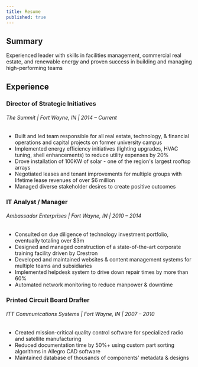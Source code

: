 ```yaml
---
title: Resume
published: true
---
```


## Summary
Experienced leader with skills in facilities management, commercial real estate, and renewable energy and proven success in building and managing high-performing teams

## Experience
### Director of Strategic Initiatives
###### The Summit | Fort Wayne, IN | 2014 – Current
* Built and led team responsible for all real estate, technology, & financial operations and capital projects on former university campus
* Implemented energy efficiency initiatives (lighting upgrades, HVAC tuning, shell enhancements) to reduce utility expenses by 20%
* Drove installation of 100KW of solar - one of the region's largest rooftop arrays
* Negotiated leases and tenant improvements for multiple groups with lifetime lease revenues of over $6 million
* Managed diverse stakeholder desires to create positive outcomes

### IT Analyst / Manager
###### Ambassador Enterprises | Fort Wayne, IN | 2010 – 2014
* Consulted on due diligence of technology investment portfolio, eventually totaling over $3m
* Designed and managed construction of a state-of-the-art corporate training facility driven by Crestron
* Developed and maintained websites & content management systems for multiple teams and subsidiaries
* Implemented helpdesk system to drive down repair times by more than 60%
* Automated network monitoring to reduce manpower & downtime

### Printed Circuit Board Drafter
###### ITT Communications Systems | Fort Wayne, IN | 2007 – 2010
* Created mission-critical quality control software for specialized radio and satellite manufacturing
* Reduced documentation time by 50%+ using custom part sorting algorithms in Allegro CAD software
* Maintained database of thousands of components' metadata & designs